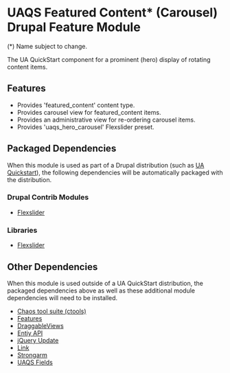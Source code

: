 # UAQS Featured Content* (Carousel) Drupal Feature Module

(*) Name subject to change.

The UA QuickStart component for a prominent (hero) display of rotating content items.

## Features

- Provides 'featured_content' content type.
- Provides carousel view for featured_content items.
- Provides an administrative view for re-ordering carousel items.
- Provides 'uaqs_hero_carousel' Flexslider preset.

## Packaged Dependencies

When this module is used as part of a Drupal distribution (such as [UA Quickstart](https://bitbucket.org/ua_drupal/ua_quickstart)), the following dependencies will be automatically packaged with the distribution.

### Drupal Contrib Modules

- [Flexslider](https://www.drupal.org/project/flexslider)

### Libraries

- [Flexslider](http://www.woothemes.com/flexslider/)

## Other Dependencies
When this module is used outside of a UA QuickStart distribution, the packaged dependencies above as well as these additional module dependencies will need to be installed.

- [Chaos tool suite (ctools)](https://www.drupal.org/project/ctools)
- [Features](https://www.drupal.org/project/features)
- [DraggableViews](https://www.drupal.org/project/draggableviews)
- [Entiy API](https://www.drupal.org/project/entity)
- [jQuery Update](https://www.drupal.org/project/jquery_update)
- [Link](https://www.drupal.org/project/link)
- [Strongarm](https://www.drupal.org/project/strongarm)
- [UAQS Fields](https://bitbucket.org/ua_drupal/uaqs_fields)

